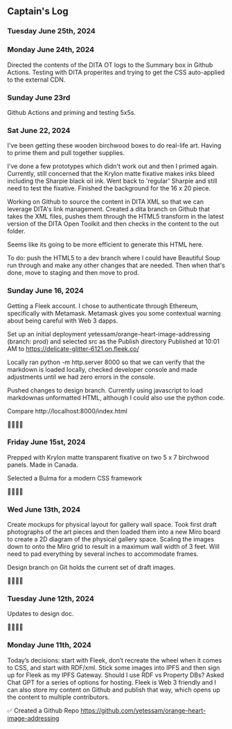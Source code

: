 ## Captain's Log


### Tuesday June 25th, 2024


### Monday June 24th, 2024

Directed the contents of the DITA OT logs to the Summary box in Github Actions.
Testing with DITA properites and trying to get the CSS auto-applied to the external CDN. 


### Sunday June 23rd

Github Actions and priming and testing 5x5s.

### Sat June 22, 2024

I've been getting these wooden birchwood boxes to do real-life art.   Having to prime them and pull together supplies.

I've done a few prototypes which didn't work out and then I primed again.  Currently, still concerned that the Krylon matte fixative makes inks bleed including the Sharpie black oil ink.     Went back to 'regular' Sharpie and still need to test the fixative.   Finished the background for the 16 x 20 piece.

Working on Github to source the content in DITA XML so that we can leverage DITA's link management. 
Created a dita branch on Github that takes the XML files, pushes them through the HTML5 transform in the latest version of the DITA Open Toolkit and then checks in the content to the out folder.
 

Seems like its going to be more efficient to generate this HTML here. 

To do:  push the HTML5 to  a dev branch where I could have Beautiful Soup run through and make any other changes that are needed.  Then when that's done, move to staging and then move to prod. 


### Sunday June 16, 2024

Getting a Fleek account.  I chose to authenticate through Ethereum, specifically with Metamask.  Metamask gives you some contextual warning about being careful with Web 3 dapps.

Set up an initial deployment yetessam/orange-heart-image-addressing (branch: prod) and selected src as the Publish directory 
Published at 10:01 AM to https://delicate-glitter-6121.on.fleek.co/

Locally ran  python -m http.server 8000 so that we can verify that the markdown is loaded locally,  checked developer console and made adjustments until we had zero errors in the console.

Pushed changes to design branch.  Currently using javascript to load markdownas unformatted HTML, although I could also use the python code.  

Compare http://localhost:8000/index.html   


🧡🧡🧡🧡

### Friday June 15st, 2024

Prepped with Krylon matte transparent fixative on two 5 x 7 birchwood panels. Made in Canada. 

Selected a Bulma for a modern CSS framework

🧡🧡🧡🧡

### Wed June 13th, 2024

Create mockups for physical layout for gallery wall space.    Took first draft photographs of the art pieces and then loaded them into a new Miro board to create a 2D diagram of the physical gallery space.   Scaling the images down to onto the Miro grid to result in a maximum wall width of 3 feet.  Will need to pad everything by several inches to accommodate frames. 

Design branch on Git holds the current set of draft images.   

🧡🧡🧡🧡

### Tuesday June 12th, 2024
Updates to design doc. 

🧡🧡🧡🧡

### Monday June 11th, 2024

Today’s decisions: start with Fleek, don’t recreate the wheel when it comes to CSS, and start with RDF/xml. Stick some images into IPFS and then sign up for Fleek as my IPFS Gateway. Should I use RDF vs Property DBs? Asked Chat GPT for a series of options for hosting. Fleek is Web 3 friendly and I can also store my content on Github and publish that way, which opens up the content to multiple contributors.

✅ Created a Github Repo https://github.com/yetessam/orange-heart-image-addressing
